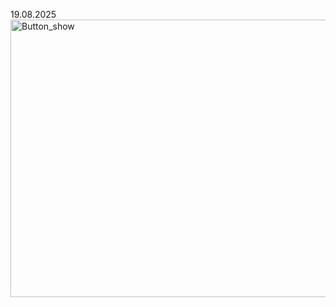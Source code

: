 19.08.2025
<img width="1652" height="444" alt="Button_show" src="https://github.com/user-attachments/assets/d3536a97-cdcc-405b-a6f1-761e74a19f94" />
